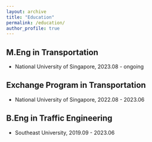 ```yaml
---
layout: archive
title: "Education"
permalink: /education/
author_profile: true
---
```


## M.Eng in Transportation
+ National University of Singapore, 2023.08 - ongoing

## Exchange Program in Transportation
+ National University of Singapore, 2022.08 - 2023.06

## B.Eng in Traffic Engineering
+ Southeast University, 2019.09 - 2023.06

